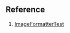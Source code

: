 ## Reference
1. [ImageFormatterTest](https://api.drupal.org/api/drupal/core%21modules%21image%21tests%21src%21Kernel%21ImageFormatterTest.php/8.5.x)